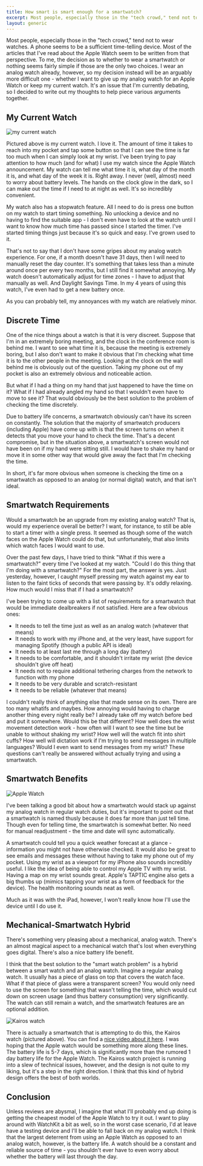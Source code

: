 ```yaml
---
title: How smart is smart enough for a smartwatch?
excerpt: Most people, especially those in the "tech crowd," tend not to wear watches. A phone seems to be a sufficient time-telling device. Most of the articles that I've read about the Apple Watch seem to be written from that perspective. To me, the decision as to whether to wear a smartwatch or nothing seems fairly simple if those are the only two choices. I wear an analog watch already, however, so my decision instead will be an arguably more difficult one - whether I want to give up my analog watch for an Apple Watch or keep my current watch. It's an issue that I'm currently debating, so I decided to write out my thoughts to help piece various arguments together.
layout: generic
---
```


Most people, especially those in the "tech crowd," tend not to wear watches. A phone seems to be a sufficient time-telling device. Most of the articles that I've read about the Apple Watch seem to be written from that perspective. To me, the decision as to whether to wear a smartwatch or nothing seems fairly simple if those are the only two choices. I wear an analog watch already, however, so my decision instead will be an arguably more difficult one - whether I want to
give up my analog watch for an Apple Watch or keep my current watch. It's an issue that I'm currently debating, so I decided to write out my thoughts to help piece various arguments together.

## My Current Watch

![my current watch](http://i.imgur.com/g7N3UQR.png)

Pictured above is my current watch. I love it. The amount of time it takes to reach into my pocket and tap some button so that I can see the time is far too much when I can simply look at my wrist.  I've been trying to pay attention to how much (and for what) I use my watch since the Apple Watch announcement. My watch can tell me what time it is, what day of the month it is, and what day of the week it is. Right away. I never (well, almost) need to worry about battery levels. The hands on
the clock glow in the dark, so I can make out the time if I need to at night as well. It's so incredibly convenient.

My watch also has a stopwatch feature. All I need to do is press one button on my watch to start timing something. No unlocking a device and no having to find the suitable app - I don't even have to look at the watch until I want to know how much time has passed since I started the timer. I've started timing things just because it's so quick and easy. I've grown used to it.

That's not to say that I don't have some gripes about my analog watch experience. For one, if a month doesn't have 31 days, then I will need to manually reset the day counter. It's something that takes less than a minute around once per every two months, but I still find it somewhat annoying. My watch doesn't automatically adjust for time zones - I have to adjust that manually as well. And Daylight Savings Time. In my 4 years of using this watch, I've even had to get
a new battery once.

As you can probably tell, my annoyances with my watch are relatively minor.

## Discrete Time

One of the nice things about a watch is that it is very discreet. Suppose that I'm in an extremely boring meeting, and the clock in the conference room is behind me. I want to see what time it is, because the meeting is extremely boring, but I also don't want to make it obvious that I'm checking what time it is to the other people in the meeting. Looking at the clock on the wall behind me is obviously out of the question. Taking my phone out of my pocket is also an extremely obvious
and noticeable action.

But what if I had a thing on my hand that just happened to have the time on it? What if I had already angled my hand so that I wouldn't even have to move to see it? That would obviously be the best solution to the problem of checking the time discretely.

Due to battery life concerns, a smartwatch obviously can't have its screen on constantly. The solution that the majority of smartwatch producers (including Apple) have come up with is that the screen turns on when it detects that you move your hand to check the time. That's a decent compromise, but in the situation above, a smartwatch's screen would not have been on if my hand were sitting still. I would have to shake my hand or move it in some other way that would give away the
fact that I'm checking the time.

In short, it's far more obvious when someone is checking the time on a smartwatch as opposed to an analog (or normal digital) watch, and that isn't ideal.

## Smartwatch Requirements

Would a smartwatch be an upgrade from my existing analog watch? That is, would my experience overall be better? I want, for instance, to still be able to start a timer with a single press. It seemed as though some of the watch faces on the Apple Watch could do that, but unfortunately, that also limits which watch faces I would want to use.

Over the past few days, I have tried to think "What if this were a smartwatch?" every time I've looked at my watch. "Could I do this thing that I'm doing with a smartwatch?" For the most part, the answer is yes. Just yesterday, however, I caught myself pressing my watch against my ear to listen to the faint ticks of seconds that were passing by. It's oddly relaxing. How much would I miss that if I had a smartwatch?

I've been trying to come up with a list of requirements for a smartwatch that would be immediate dealbreakers if not satisfied. Here are a few obvious ones:

* It needs to tell the time just as well as an analog watch (whatever that means)
* It needs to work with my iPhone and, at the very least, have support for managing Spotify (though a public API is ideal)
* It needs to at least last me through a long day (battery)
* It needs to be comfortable, and it shouldn't irritate my wrist (the device shouldn't give off heat)
* It needs not to require additional tethering charges from the network to function with my phone
* It needs to be very durable and scratch-resistant
* It needs to be reliable (whatever that means)

I couldn't really think of anything else that made sense on its own. There are too many whatifs and maybes. How annoying would having to charge another thing every night really be? I already take off my watch before bed and put it somewhere. Would this be that different? How well does the wrist movement detection work - how often will I want to see the time but be unable to without shaking my wrist? How well will the watch fit into shirt cuffs? How well will dictation work if
I'm trying to send messages in multiple languages? Would I even want to send messages from my wrist? These questions can't really be answered without actually trying and using a smartwatch.

## Smartwatch Benefits

![Apple Watch](http://i.imgur.com/QexxYaa.jpg)

I've been talking a good bit about how a smartwatch would stack up against my analog watch in regular watch duties, but it's important to point out that a smartwatch is named thusly because it does far more than just tell time. Though even for telling time, the smartwatch is somewhat better. No need for manual readjustment - the time and date will sync automatically.

A smartwatch could tell you a quick weather forecast at a glance - information you might not have otherwise checked. It would also be great to see emails and messages these without having to take my phone out of my pocket. Using my wrist as a viewport for my iPhone also sounds incredibly useful. I like the idea of being able to control my Apple TV with my wrist. Having a map on my wrist sounds great. Apple's TAPTIC engine also gets a big thumbs up (mimics tapping your wrist as a form
of feedback for the device). The health monitoring sounds neat as well.

Much as it was with the iPad, however, I won't really know how I'll use the device until I do use it.

## Mechanical-Smartwatch Hybrid

There's something very pleasing about a mechanical, analog watch. There's an almost magical aspect to a mechanical watch that's lost when everything goes digital. There's also a nice battery life benefit.

I think that the best solution to the "smart watch problem" is a hybrid between a smart watch and an analog watch. Imagine a regular analog watch. It usually has a piece of glass on top that covers the watch face. What if that piece of glass were a transparent screen? You would only need to use the screen for something that wasn't telling the time, which would cut down on screen usage (and thus battery consumption) very significantly. The watch can still remain a watch, and the
smartwatch features are an optional addition.

![Kairos watch](http://i.imgur.com/sBxkplD.jpg)

There is actually a smartwatch that is attempting to do this, the Kairos watch (pictured above). You can find a [nice video about it here](https://www.youtube.com/watch?v=ndycU_dUHNQ). I was hoping that the Apple watch would be something more along these lines. The battery life is 5-7 days, which is significantly more than the rumored 1 day battery life for the Apple Watch. The Kairos watch project is running into a slew of technical issues, however, and the design is not quite to my
liking, but it's a step in the right direction. I think that this kind of hybrid design offers the best of both worlds. 

## Conclusion

Unless reviews are abysmal, I imagine that what I'll probably end up doing is getting the cheapest model of the Apple Watch to try it out. I want to play around with WatchKit a bit as well, so in the worst case scenario, I'd at leave have a testing device and I'll be able to fall back on my analog watch. I think that the largest deterrent from using an Apple Watch as opposed to an analog watch, however, is the battery life. A watch should be a constant and reliable source of time - you
shouldn't ever have to even worry about whether the battery will last through the day.
